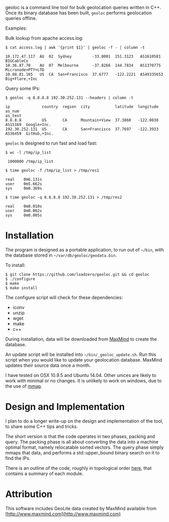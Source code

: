 geoloc is a command line tool for bulk geolocation queries written in C++. 
Once its binary database has been built, ```geoloc``` performs geolocation 
queries offline.

Examples:

Bulk lookup from apache access.log:

```
$ cat access.log | awk '{print $1}' | geoloc -f - | column -t

10.172.47.117  AU  02  Sydney         -33.8001  151.3123   AS1610581   BIGCableCo
10.36.87.70    AU  07  Melbourne      -37.8266  144.7834   AS1370775   Micronode+PTY+LTD
10.88.81.165   US  CA  San+Francisco  37.6777   -122.2221  AS49335653  Big+Flare,+Inc
```

Query some IPs:

```
$ geoloc -q 8.8.8.8 192.30.252.131 --headers | column -t

ip              country  region  city           latitude  longitude  as_num   
as_text
8.8.8.8         US       CA      Mountain+View  37.3860   -122.0838  AS15169  Google+Inc.
192.30.252.131  US       CA      San+Francisco  37.7697   -122.3933  AS36459  GitHub,+Inc.
```

```geoloc``` is designed to run fast and load fast:

```
$ wc -l /tmp/ip_list

 1000000 /tmp/ip_list

$ time geoloc -f /tmp/ip_list > /tmp/res1

real	0m6.131s
user	0m5.662s
sys     0m0.369s

$ time geoloc -q 8.8.8.8 192.30.252.131 > /tmp/res2

real	0m0.010s
user	0m0.002s
sys	    0m0.005s

```

Installation
============

The program is designed as a portable application, to run out of ```~/bin```, 
with the database stored in ```~/var/db/geoloc/geodata.bin```.

To install:

```
$ git clone https://github.com/loadzero/geoloc.git && cd geoloc
$ ./configure
$ make
$ make install
```

The configure script will check for these dependencies:

- iconv
- unzip
- wget
- make
- c++

During installation, data will be downloaded from 
[MaxMind](http://dev.maxmind.com/geoip/legacy/geolite/) to create the database.

An update script will be installed into ```~/bin/_geoloc_update.sh```. Run 
this script when you would like to update your geolocation database. MaxMind 
updates their source data once a month.

I have tested on OSX 10.9.5 and Ubuntu 14.04. Other unices are likely to work 
with minimal or no changes. It is unlikely to work on windows, due to the use 
of [mmap](http://en.wikipedia.org/wiki/Mmap).

Design and Implementation
=========================

I plan to do a longer write-up on the design and implementation of the tool, 
to share some C++ tips and tricks.

The short version is that the code operates in two phases, packing and query. 
The packing phase is all about converting the data into a machine optimal 
format, namely relocatable sorted vectors. The query phase simply mmaps that 
data, and performs a std::upper\_bound binary search on it to find the IPs.

There is an outline of the code, roughly in topological order 
[here](outline.md), that contains a summary of each module.

Attribution
===========

This software includes GeoLite data created by MaxMind available from 
[http://www.maxmind.com](http://www.maxmind.com)
